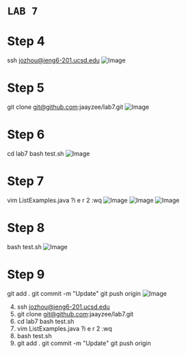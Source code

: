 # **`LAB 7`**
# **Step 4**
ssh jozhou@ieng6-201.ucsd.edu
![Image](/images/step4.png)
# **Step 5**
git clone git@github.com:jaayzee/lab7.git
![Image](/images/step5.png)
# **Step 6**
cd lab7
bash test.sh
![Image](/images/step6.png)
# **Step 7**
vim ListExamples.java
?i
<Enter>
e
r
2
:wq
![Image](/images/step7.1.png)
![Image](/images/step7.2.png)
![Image](/images/step7.3.png)
# **Step 8**
bash test.sh
![Image](/images/step8.png)
# **Step 9**
git add .
git commit -m "Update"
git push origin
![Image](/images/step9.png)


4. ssh jozhou@ieng6-201.ucsd.edu
5. git clone git@github.com:jaayzee/lab7.git
6. cd lab7
   bash test.sh
7. vim ListExamples.java
   ?i
   <Enter>
   e
   r
   2
   :wq
8. bash test.sh
9. git add .
   git commit -m "Update"
   git push origin
